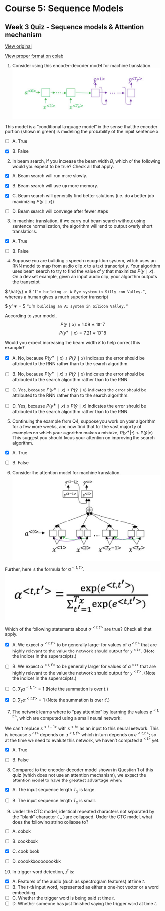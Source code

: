 # Course 5: Sequence Models
## Week 3 Quiz - Sequence models & Attention mechanism

[View original](https://nbviewer.jupyter.org/github/amanchadha/coursera-deep-learning-specialization/blob/master/C5%20-%20Sequence%20Models/Week%203/Week%203%20Quiz%20-%20Sequence%20models%20%26%20Attention%20mechanisms.pdf)

[View proper format on colab](https://colab.research.google.com/drive/1ftMmAo7Ndqf5r2rWexLS0IzA4Epjt0mU?usp=sharing)

1. Consider using this encoder-decoder model for machine translation.
 ![](https://raw.githubusercontent.com/trung-vt/coursera-deep-learning-specialization/master/C5%20-%20Sequence%20Models/Week%203/Week%203%20-%20Question%201.png)

 This model is a “conditional language model” in the sense that the encoder portion (shown in green) is modeling the probability of the input sentence x.
 - [ ] A. True
 - [x] B. False


2. In beam search, if you increase the beam width $B$, which of the following would you expect to be true? Check all that apply.
 - [x] A. Beam search will run more slowly.
 - [x] B. Beam search will use up more memory.
 - [x] C. Beam search will generally find better solutions (i.e. do a better job maximizing $P(y ∣ x)$)
 - [ ] D. Beam search will converge after fewer steps


3. In machine translation, if we carry out beam search without using sentence normalization, the algorithm will tend to output overly short translations.
 - [x] A. True
 - [ ] B. False


4. Suppose you are building a speech recognition system, which uses an RNN model to map from audio clip $x$ to a text transcript $y$. Your algorithm uses beam search to try to find the value of $y$ that maximizes $P(y ∣ x)$. On a dev set example, given an input audio clip, your algorithm outputs the transcript

 $ \hat{y} = $ `“I’m building an A Eye system in Silly con Valley.”`, whereas a human gives a much superior transcript

 $ y^∗ = $ `“I’m building an AI system in Silicon Valley.”`

 According to your model,
 $$  P(\hat{y} ∣ x) = 1.09 ∗ 10^−7  $$
 $$      P(y^∗ ∣ x) = 7.21 ∗ 10^−8  $$

 Would you expect increasing the beam width $B$ to help correct this example?
 - [x] A. No, because $P(y^∗ ∣ x) ≤ P(\hat{y} ∣ x)$ indicates the error should be attributed to the RNN rather than to the search algorithm.
 - [ ] B. No, because $P(y^∗ ∣ x) ≤ P(\hat{y} ∣ x)$ indicates the error should be attributed to the search algorithm rather than to the RNN.
 - [ ] C. Yes, because $P(y^∗ ∣ x) ≤ P(\hat{y} ∣ x)$ indicates the error should be attributed to the RNN rather than to the search algorithm.
 - [ ] D. Yes, because $P(y^∗ ∣ x) ≤ P(\hat{y} ∣ x)$ indicates the error should be attributed to the search algorithm rather than to the RNN.


5. Continuing the example from Q4, suppose you work on your algorithm for a few more weeks, and now find that for the vast majority of examples on which your algorithm makes a mistake, $P(y^∗ | x) > P(\hat{y} | x)$. This suggest you should focus your attention on improving the search algorithm.
 - [x] A. True
 - [ ] B. False


6. Consider the attention model for machine translation.
 ![](https://raw.githubusercontent.com/trung-vt/coursera-deep-learning-specialization/master/C5%20-%20Sequence%20Models/Week%203/Week%203%20-%20Question%206%20-%20Attention%20Model.png)
	
 Further, here is the formula for $α^{<t,t'>}$.
 ![](https://raw.githubusercontent.com/trung-vt/coursera-deep-learning-specialization/master/C5%20-%20Sequence%20Models/Week%203/Week%203%20-%20Question%206%20-%20Formula.png)

 Which of the following statements about $α^{<t,t'>}$ are true? Check all that apply.
 - [x] A. We expect $α^{<t,t'>}$ to be generally larger for values of $α^{<t'>}$ that are highly relevant to the value the network should output for $y^{<t>}$. (Note the indices in the superscripts.)
 - [ ] B. We expect $α^{<t,t'>}$ to be generally larger for values of $α^{<t>}$ that are highly relevant to the value the network should output for $y^{<t'>}$. (Note the indices in the superscripts.)
 - [ ] C. $∑_{t}α^{<t,t'>} = 1$ (Note the summation is over $t$.)
 - [x] D. $∑_{t'}α^{<t,t'>} = 1$ (Note the summation is over $t'$.)


7. The network learns where to “pay attention” by learning the values $e^{<t,t'>}$, which are computed using a small neural network:

 We can't replace $s^{<t−1>}$ with $s^{<t>}$ as an input to this neural network. This is because $s^{<t>}$ depends on $α^{<t,t'>}$ which in turn depends on $e^{<t,t'>}$; so at the time we need to evalute this network, we haven’t computed $s^{<t>}$ yet.
 - [x] A. True
 - [ ] B. False


8. Compared to the encoder-decoder model shown in Question 1 of this quiz (which does not use an attention mechanism), we expect the attention model to have the greatest advantage when:
 - [x] A. The input sequence length $T_x$ is large.
 - [ ] B. The input sequence length $T_x$ is small.


9. Under the CTC model, identical repeated characters not separated by the "blank" character ( _ ) are collapsed. Under the CTC model, what does the following string collapse to?
 - [ ] A. cobok
 - [ ] B. cookbook
 - [x] C. cook book
 - [ ] D. coookkboooooookkk


10. In trigger word detection, $x^t$ is:
 - [x] A. Features of the audio (such as spectrogram features) at time $t$.
 - [ ] B. The $t$-th input word, represented as either a one-hot vector or a word embedding.
 - [ ] C. Whether the trigger word is being said at time $t$.
 - [ ] D. Whether someone has just finished saying the trigger word at time $t$.
